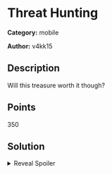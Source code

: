 # Threat Hunting
**Category:** mobile

**Author:** v4kk15

## Description
Will this treasure worth it though?

## Points
350

## Solution

<details>
 <summary>Reveal Spoiler</summary>

##### Decompile the application:
```bash
java -jar .\apktool_2.4.0.jar -r d .\treasure.apk
```

##### Change the smali MainActivity file (checkForBinary function):
```bash
const/4 v7, 0
return v7
return v7
```

##### Install the patched .apk on the device:
```bash
java -jar .\apktool_2.4.0.jar b .\app-debug\ -o modified.apk
java -jar .\sign.jar .\modified.apk
adb install -r -t .\modified.s.apk
```

Click SEND

</details>
